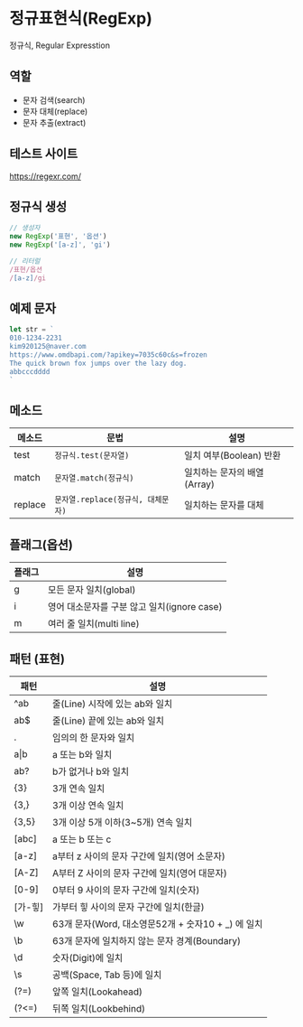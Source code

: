 # 정규표현식(RegExp)

정규식, Regular Expresstion

## 역할

- 문자 검색(search)
- 문자 대체(replace)
- 문자 추출(extract)

## 테스트 사이트

https://regexr.com/

## 정규식 생성

```js
// 생성자
new RegExp('표현', '옵션')
new RegExp('[a-z]', 'gi')

// 리터럴
/표현/옵션
/[a-z]/gi
```

## 예제 문자

```js
let str = `
010-1234-2231
kim920125@naver.com
https://www.omdbapi.com/?apikey=7035c60c&s=frozen
The quick brown fox jumps over the lazy dog.
abbcccdddd
`
```

## 메소드

메소드 | 문법 | 설명
--|--|--
test | `정규식.test(문자열)` | 일치 여부(Boolean) 반환
match | `문자열.match(정규식)` | 일치하는 문자의 배열(Array)
replace | `문자열.replace(정규식, 대체문자)` | 일치하는 문자를 대체

## 플래그(옵션)

플래그 | 설명
--|--
 g | 모든 문자 일치(global)
 i | 영어 대소문자를 구분 않고 일치(ignore case)
 m | 여러 줄 일치(multi line)

 ## 패턴 (표현)
 
 패턴 | 설명
 --|--
 ^ab | 줄(Line) 시작에 있는 ab와 일치
 ab$ | 줄(Line) 끝에 있는 ab와 일치
 . | 임의의 한 문자와 일치
 a\|b | a 또는 b와 일치
 ab? | b가 없거나 b와 일치
 {3} | 3개 연속 일치
 {3,} | 3개 이상 연속 일치
 {3,5} | 3개 이상 5개 이하(3~5개) 연속 일치
 [abc] | a 또는 b 또는 c
 [a-z] | a부터 z 사이의 문자 구간에 일치(영어 소문자)
 [A-Z] | A부터 Z 사이의 문자 구간에 일치(영어 대문자)
 [0-9] | 0부터 9 사이의 문자 구간에 일치(숫자)
 [가-힣] | 가부터 힣 사이의 문자 구간에 일치(한글)
 \w | 63개 문자(Word, 대소영문52개 + 숫자10 + _) 에 일치
 \b | 63개 문자에 일치하지 않는 문자 경계(Boundary)
 \d | 숫자(Digit)에 일치
 \s | 공백(Space, Tab 등)에 일치
 (?=) | 앞쪽 일치(Lookahead)
 (?<=) | 뒤쪽 일치(Lookbehind)